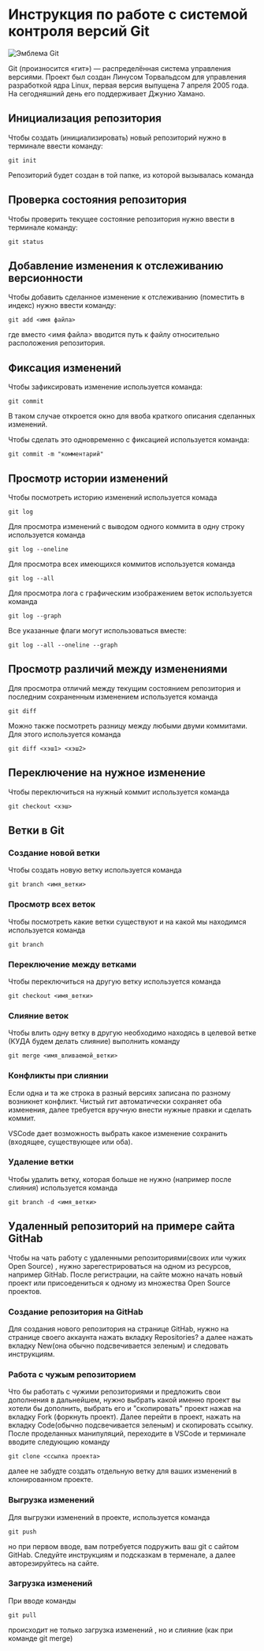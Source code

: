 # **Инструкция по работе с системой контроля версий Git**

![Эмблема Git](git.jpg)

Git (произносится «гит») — распределённая система управления версиями. Проект был создан Линусом Торвальдсом для управления разработкой ядра Linux, первая версия выпущена 7 апреля 2005 года. На сегодняшний день его поддерживает Джунио Хамано.

## Инициализация репозитория

Чтобы создать (инициализировать) новый репозиторий нужно в терминале ввести команду:

    git init

Репозиторий будет создан в той папке, из которой вызывалась команда

## Проверка состояния репозитория

Чтобы проверить текущее состояние репозитория нужно ввести в терминале команду:

    git status

## Добавление изменения к отслеживанию версионности

Чтобы добавить сделанное изменение к отслеживанию (поместить в индекс) нужно ввести команду:

    git add <имя файла>

где вместо <имя файла> вводится путь к файлу относительно расположения репозитория.

## Фиксация изменений

Чтобы зафиксировать изменение используется команда:

    git commit

В таком случае откроется окно для ввоба краткого описания сделанных изменений.

Чтобы сделать это одновременно с фиксацией используется команда:

    git commit -m "комментарий"

## Просмотр истории изменений

Чтобы посмотреть историю изменений используется комада

    git log

Для просмотра изменений с выводом одного коммита в одну строку используется команда

    git log --oneline

Для просмотра всех имеющихся коммитов используется команда

    git log --all

Для просмотра лога с графическим изображением веток используется команда

    git log --graph

Все указанные флаги могут использоваться вместе:

    git log --all --oneline --graph

## Просмотр различий между изменениями

Для просмотра отличий между текущим состоянием репозитория и последним сохраненным изменением используется команда

    git diff

Можно также посмотреть разницу между любыми двуми коммитами. Для этого используется команда

    git diff <хэш1> <хэш2>

## Переключение на нужное изменение

Чтобы переключиться на нужный коммит используется команда

    git checkout <хэш>

## Ветки в Git

### Создание новой ветки

Чтобы создать новую ветку используется команда

    git branch <имя_ветки>

### Просмотр всех веток

Чтобы посмотреть какие ветки существуют и на какой мы находимся используется команда

    git branch

### Переключение между ветками

Чтобы переключиться на другую ветку используется команда

    git checkout <имя_ветки>

### Слияние веток

Чтобы влить одну ветку в другую необходимо находясь в целевой ветке (КУДА будем делать слияние) выполнить команду

    git merge <имя_вливаемой_ветки>

### Конфликты при слиянии

Если одна и та же строка в разный версиях записана по разному возникнет конфликт.
Чистый гит автоматически сохраняет оба изменения, далее требуется вручную внести нужные правки и сделать коммит.

VSСode дает возможность выбрать какое изменение сохранить (входящее, существующее или оба).

### Удаление ветки

Чтобы удалить ветку, которая больше не нужно (например после слияния) используется команда

    git branch -d <имя_ветки>

## Удаленный репозиторий на примере сайта GitHab

Чтобы на чать работу с удаленными репозиториями(своих или чужих Open Source) , нужно зарегестрироваться на одном из ресурсов, например GitHab. После регистрации, на сайте можно начать новый проект или присоедениться к одному из множества Open Source проектов. 

### Создание репозитория на GitHab

Для создания нового репозитория на странице GitHab, нужно на странице своего аккаунта нажать вкладку Repositories? а далее нажать вкладку New(она обычно подсвечивается зеленым) и следовать инструкциям.

### Работа с чужым репозиторием

Что бы работать с чужими репозиториями и предложить свои дополнения в дальнейшем, нужно выбрать какой именно проект вы хотели бы дополнить, выбрать  его и "скопировать" проект нажав на вкладку Fork (форкнуть проект). Далее перейти в проект, нажать на вкладку Code(обычно подсвечивается зеленым) и скопировать ссылку. После проделанных манипуляций, переходите в VSCode и терминале вводите следующию команду 

    git clone <ссылка проекта>

далее не забудте создать отдельную ветку для ваших изменений в клонированном проекте.

### Выгрузка изменений

Для выгрузки изменений в проекте, используется команда 

    git push

но при первом вводе, вам потребуется подружить ваш git c сайтом GitHab. Следуйте инструкциям и подсказкам в терменале, а далее авторезируйтесь на сайте.

### Загрузка изменений 

При вводе команды 

    git pull

происходит не только  загрузка изменений , но и слияние (как при команде git merge)